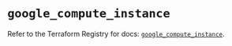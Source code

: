 # `google_compute_instance`

Refer to the Terraform Registry for docs: [`google_compute_instance`](https://registry.terraform.io/providers/hashicorp/google/5.39.0/docs/resources/compute_instance).
